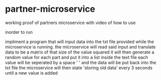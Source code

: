 # partner-microservice
working proof of partners microservice with video of how to use

inorder to run

impliment a program that will input data into the txt file provided while the microservice is running. the microservice will read said input and translate data to be a matrix of that size of the value squared
it will then generate a random value for each part
and put it into a list inside the text file
each value will be seperated by a space ' ' 
and the data will be put back into the txt file
the microservice will then state 'storing old data' every 3 seconds until a new value is added
